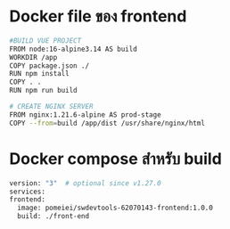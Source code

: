 # Docker file ของ frontend
```bash
#BUILD VUE PROJECT
FROM node:16-alpine3.14 AS build
WORKDIR /app
COPY package.json ./
RUN npm install
COPY . .
RUN npm run build

# CREATE NGINX SERVER
FROM nginx:1.21.6-alpine AS prod-stage
COPY --from=build /app/dist /usr/share/nginx/html
```

# Docker compose สำหรับ build
```bash
version: "3"  # optional since v1.27.0
services:
frontend:
  image: pomeiei/swdevtools-62070143-frontend:1.0.0
  build: ./front-end
```
